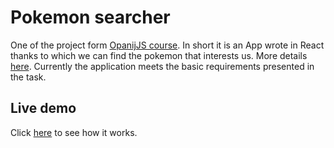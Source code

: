 # Pokemon searcher

One of the project form [OpanijJS course](https://przeprogramowani.pl/kurs-javascript). In short it is an App wrote in React thanks to which we can find the pokemon that interests us. More details [here](https://przeprogramowani.netlify.app/znajdz-je-wszystkie.pdf). Currently the application meets the basic requirements presented in the task.


## Live demo

Click [here](https://mb-dir.github.io/pokemon-searcher/) to see how it works.